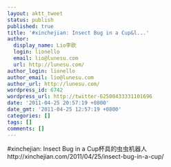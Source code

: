```yaml
---
layout: aktt_tweet
status: publish
published: true
title: '#xinchejian: Insect Bug in a Cup&l...'
author:
  display_name: Lio李欧
  login: lionello
  email: lio@lunesu.com
  url: http://lunesu.com/
author_login: lionello
author_email: lio@lunesu.com
author_url: http://lunesu.com/
wordpress_id: 6742
wordpress_url: http://twitter-62500433331101696
date: '2011-04-25 20:57:19 +0800'
date_gmt: '2011-04-25 12:57:19 +0800'
categories: []
tags: []
comments: []
---
```

<p>#xinchejian: <!--:en-->Insect Bug in a Cup<!--:--><!--:zh-->杯具的虫虫机器人<!--:--> http://xinchejian.com/2011/04/25/insect-bug-in-a-cup/</p>
